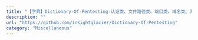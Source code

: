 ```yaml
---
title: "【字典】Dictionary-Of-Pentesting-认证类、文件路径类、端口类、域名类、无线类、正则类"
description: ""
url: "https://github.com/insightglacier/Dictionary-Of-Pentesting"
category: "Miscellaneous"
---
```

